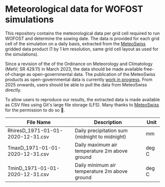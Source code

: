 # Meteorological data for WOFOST simulations

This repository contains the meteorological data per grid cell required to run WOFOST and determine the sowing date.
The data is provided for each grid cell of the simulation on a daily basis, extracted from the [MeteoSwiss](https://www.meteoswiss.admin.ch/#tab=forecast-map) gridded data
product (1 by 1 km resolution, same grid cell layout as used for the simulations).

Since a revision of the of the Ordinance on Meteorology and Climatology (MetV; SR 429.11) in March 2023, the data should be made available free-of-charge as open-governmental data. The publication of the MeteoSwiss products as open-governmental data is currently [work in progress](https://github.com/MeteoSwiss/publication-opendata). From 2025 onwards, users should be able to pull the data from MeteoSwiss directly.

To allow users to reproduce our results, the extracted data is made available as CSV files using Git's large file storage (LFS). Many thanks to [MeteoSwiss](https://www.meteoswiss.admin.ch/#tab=forecast-map) for the permission to do so 🙏.

| File Name | Description | Unit |
| --------- | ----------- | ---- |
| RhiresD_1971-01-01-2020-12-31.csv | Daily precipitation sum (midnight to midnight) | mm |
| TmaxD_1971-01-01-2020-12-31.csv | Daily maximum air temperature 2m above ground | deg C |
| TminD_1971-01-01-2020-12-31.csv | Daily minimum air temperature 2m above ground | deg C |

